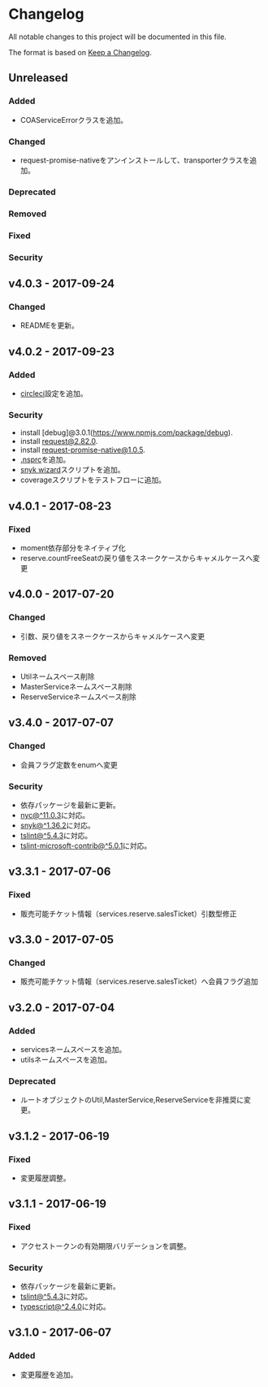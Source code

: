 # Changelog
All notable changes to this project will be documented in this file.

The format is based on [Keep a Changelog](http://keepachangelog.com/).

## Unreleased
### Added
- COAServiceErrorクラスを追加。

### Changed
- request-promise-nativeをアンインストールして、transporterクラスを追加。

### Deprecated

### Removed

### Fixed

### Security


## v4.0.3 - 2017-09-24
### Changed
- READMEを更新。

## v4.0.2 - 2017-09-23
### Added
- [circleci](https://circleci.com/)設定を追加。

### Security
- install [debug]@3.0.1(https://www.npmjs.com/package/debug).
- install [request@2.82.0](https://www.npmjs.com/package/request).
- install [request-promise-native@1.0.5](https://www.npmjs.com/package/request-promise-native).
- [.nsprc](https://github.com/nodesecurity/nsp)を追加。
- [snyk wizard](https://snyk.io/docs/using-snyk/)スクリプトを追加。
- coverageスクリプトをテストフローに追加。

## v4.0.1 - 2017-08-23
### Fixed
 - moment依存部分をネイティブ化
 - reserve.countFreeSeatの戻り値をスネークケースからキャメルケースへ変更

## v4.0.0 - 2017-07-20
### Changed
 - 引数、戻り値をスネークケースからキャメルケースへ変更
 
### Removed
 - Utilネームスペース削除
 - MasterServiceネームスペース削除
 - ReserveServiceネームスペース削除

## v3.4.0 - 2017-07-07
### Changed
 - 会員フラグ定数をenumへ変更

### Security
- 依存パッケージを最新に更新。
- [nyc@^11.0.3](https://github.com/istanbuljs/nyc)に対応。
- [snyk@^1.36.2](https://github.com/snyk/snyk)に対応。
- [tslint@^5.4.3](https://github.com/palantir/tslint)に対応。
- [tslint-microsoft-contrib@^5.0.1](https://github.com/Microsoft/tslint-microsoft-contrib)に対応。

## v3.3.1 - 2017-07-06
### Fixed
 - 販売可能チケット情報（services.reserve.salesTicket）引数型修正

## v3.3.0 - 2017-07-05
### Changed
 - 販売可能チケット情報（services.reserve.salesTicket）へ会員フラグ追加

## v3.2.0 - 2017-07-04
### Added
- servicesネームスペースを追加。
- utilsネームスペースを追加。

### Deprecated
- ルートオブジェクトのUtil,MasterService,ReserveServiceを非推奨に変更。

## v3.1.2 - 2017-06-19

### Fixed
- 変更履歴調整。

## v3.1.1 - 2017-06-19
### Fixed
- アクセストークンの有効期限バリデーションを調整。

### Security
- 依存パッケージを最新に更新。
- [tslint@^5.4.3](https://github.com/palantir/tslint)に対応。
- [typescript@^2.4.0](https://github.com/Microsoft/TypeScript)に対応。

## v3.1.0 - 2017-06-07
### Added
- 変更履歴を追加。
